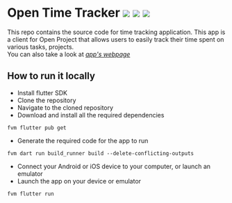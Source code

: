 # Open Time Tracker ![](https://github.com/VonRehbergConsulting/open-time-tracker/actions/workflows/build_and_test.yaml/badge.svg) ![](https://github.com/VonRehbergConsulting/open-time-tracker/actions/workflows/deploy-android.yaml/badge.svg) ![](https://github.com/VonRehbergConsulting/open-time-tracker/actions/workflows/deploy-ios.yaml/badge.svg)

This repo contains the source code for time tracking application. This app is a client for Open Project that allows users to easily track their time spent on various tasks, projects.  
You can also take a look at *[app's webpage](https://open-time-tracker.com)*

## How to run it locally

- Install flutter SDK
- Clone the repository
- Navigate to the cloned repository
- Download and install all the required dependencies
```
fvm flutter pub get
```
- Generate the required code for the app to run
```
fvm dart run build_runner build --delete-conflicting-outputs
```
- Connect your Android or iOS device to your computer, or launch an emulator
- Launch the app on your device or emulator
```
fvm flutter run
```
